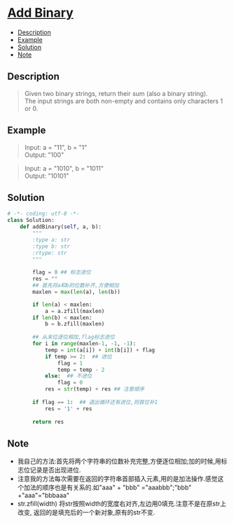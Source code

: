# [Add Binary](https://leetcode.com/problems/add-binary/description/)

<!-- GFM-TOC -->
* <a href="#Description">Description</a>
* <a href="#Example">Example</a>
* <a href="#Solution">Solution</a>
* <a href="#Note">Note</a>
<!-- GFM-TOC -->


## <a name="Description">Description</a>
>Given two binary strings, return their sum (also a binary string).</br>
The input strings are both non-empty and contains only characters 1 or 0.</br>

## <a name="Example">Example</a>
>Input: a = "11", b = "1"</br>
Output: "100"</br>

>Input: a = "1010", b = "1011"</br>
Output: "10101"</br>

## <a name="Solution">Solution</a>
```python
# -*- coding: utf-8 -*-
class Solution:
    def addBinary(self, a, b):
        """
        :type a: str
        :type b: str
        :rtype: str
        """
        
        flag = 0 ## 标志进位
        res = ""
        ## 首先将a和b的位数补齐,方便相加
        maxlen = max(len(a), len(b))

        if len(a) < maxlen:
            a = a.zfill(maxlen)
        if len(b) < maxlen:
            b = b.zfill(maxlen)
            
        ## 从末位逐位相加,flag标志进位
        for i in range(maxlen-1, -1, -1):
            temp = int(a[i]) + int(b[i]) + flag
            if temp >= 2:  ## 进位
                flag = 1
                temp = temp - 2
            else:  ## 不进位
                flag = 0
            res = str(temp) + res ## 注意顺序
            
        if flag == 1:  ## 退出循环还有进位,则首位补1
            res = '1' + res
        
        return res

```    
## <a name="Note">Note</a>
* 我自己的方法:首先将两个字符串的位数补充完整,方便逐位相加;加的时候,用标志位记录是否出现进位.
* 注意我的方法每次需要在返回的字符串首部插入元素,用的是加法操作.感觉这个加法的顺序也是有关系的.如"aaa" + "bbb" ="aaabbb";"bbb" +"aaa"="bbbaaa"
* str.zfill(width) 将str按照width的宽度右对齐,左边用0填充.注意不是在原str上改变, 返回的是填充后的一个新对象,原有的str不变.
  






